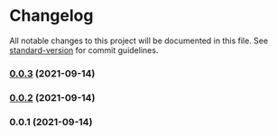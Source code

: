 # Changelog

All notable changes to this project will be documented in this file. See [standard-version](https://github.com/conventional-changelog/standard-version) for commit guidelines.

### [0.0.3](https://github.com/charlypoly/algolia-graphql-schema/compare/v0.0.2...v0.0.3) (2021-09-14)

### [0.0.2](https://github.com/charlypoly/algolia-graphql-schema/compare/v0.0.1...v0.0.2) (2021-09-14)

### 0.0.1 (2021-09-14)
